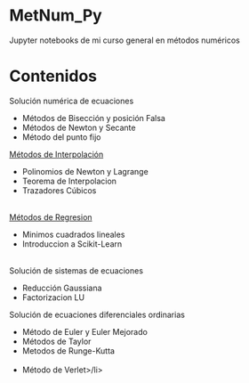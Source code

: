 # MetNum_Py
Jupyter notebooks de mi curso general en métodos numéricos

# Contenidos

Solución numérica de ecuaciones
    <ul>
      <li> Métodos de Bisección y posición Falsa </li>
      <li> Métodos de Newton y Secante </li>
      <li> Método del punto fijo </li>
    </ul>

[Métodos de Interpolación](https://github.com/pachocamacho1990/MetNum_Py/tree/master/Interpolacion)
    <ul>
      <li> Polinomios de Newton y Lagrange </li>
      <li> Teorema de Interpolacion </li>
      <li> Trazadores Cúbicos </li>
    </ul>

[Métodos de Regresion](https://github.com/pachocamacho1990/MetNum_Py/tree/master/Regresion)
    <ul>
    <li>Minimos cuadrados lineales</li>
    <li>Introduccion a Scikit-Learn</li>
    </ul>
    
Solución de sistemas de ecuaciones
   <ul>
     <li>Reducción Gaussiana</li>
     <li>Factorizacion LU</li>
  </ul>

Solución de ecuaciones diferenciales ordinarias
    <ul>
    <li>Método de Euler y Euler Mejorado</li>
    <li>Métodos de Taylor</li>
    <li>Metodos de Runge-Kutta</li>
    <li> Método de Verlet>/li>
    </ul>

